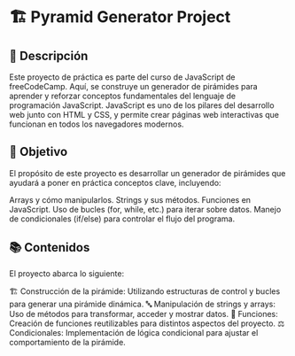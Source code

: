 # 🏗️ Pyramid Generator Project

## 📄 Descripción
Este proyecto de práctica es parte del curso de JavaScript de freeCodeCamp. Aquí, se construye un generador de pirámides para aprender y reforzar conceptos fundamentales del lenguaje de programación JavaScript. JavaScript es uno de los pilares del desarrollo web junto con HTML y CSS, y permite crear páginas web interactivas que funcionan en todos los navegadores modernos.

## 🎯 Objetivo
El propósito de este proyecto es desarrollar un generador de pirámides que ayudará a poner en práctica conceptos clave, incluyendo:

Arrays y cómo manipularlos.
Strings y sus métodos.
Funciones en JavaScript.
Uso de bucles (for, while, etc.) para iterar sobre datos.
Manejo de condicionales (if/else) para controlar el flujo del programa.

## 📚 Contenidos
El proyecto abarca lo siguiente:

🏗️ Construcción de la pirámide: Utilizando estructuras de control y bucles para generar una pirámide dinámica.
🔤 Manipulación de strings y arrays: Uso de métodos para transformar, acceder y mostrar datos.
🔧 Funciones: Creación de funciones reutilizables para distintos aspectos del proyecto.
⚖️ Condicionales: Implementación de lógica condicional para ajustar el comportamiento de la pirámide.

